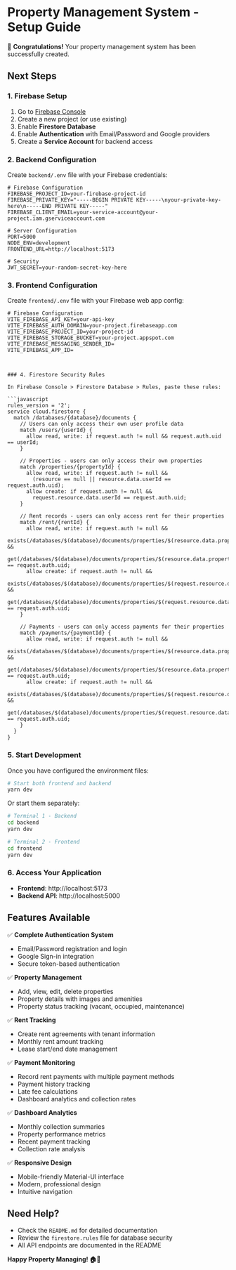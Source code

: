 # Property Management System - Setup Guide

🎉 **Congratulations!** Your property management system has been successfully created.

## Next Steps

### 1. Firebase Setup

1. Go to [Firebase Console](https://console.firebase.google.com)
2. Create a new project (or use existing)
3. Enable **Firestore Database**
4. Enable **Authentication** with Email/Password and Google providers
5. Create a **Service Account** for backend access

### 2. Backend Configuration

Create `backend/.env` file with your Firebase credentials:

```env
# Firebase Configuration
FIREBASE_PROJECT_ID=your-firebase-project-id
FIREBASE_PRIVATE_KEY="-----BEGIN PRIVATE KEY-----\nyour-private-key-here\n-----END PRIVATE KEY-----"
FIREBASE_CLIENT_EMAIL=your-service-account@your-project.iam.gserviceaccount.com

# Server Configuration
PORT=5000
NODE_ENV=development
FRONTEND_URL=http://localhost:5173

# Security
JWT_SECRET=your-random-secret-key-here
```

### 3. Frontend Configuration

Create `frontend/.env` file with your Firebase web app config:

```env
# Firebase Configuration
VITE_FIREBASE_API_KEY=your-api-key
VITE_FIREBASE_AUTH_DOMAIN=your-project.firebaseapp.com
VITE_FIREBASE_PROJECT_ID=your-project-id
VITE_FIREBASE_STORAGE_BUCKET=your-project.appspot.com
VITE_FIREBASE_MESSAGING_SENDER_ID=
VITE_FIREBASE_APP_ID=



### 4. Firestore Security Rules

In Firebase Console > Firestore Database > Rules, paste these rules:

```javascript
rules_version = '2';
service cloud.firestore {
  match /databases/{database}/documents {
    // Users can only access their own user profile data
    match /users/{userId} {
      allow read, write: if request.auth != null && request.auth.uid == userId;
    }
    
    // Properties - users can only access their own properties
    match /properties/{propertyId} {
      allow read, write: if request.auth != null && 
        (resource == null || resource.data.userId == request.auth.uid);
      allow create: if request.auth != null && 
        request.resource.data.userId == request.auth.uid;
    }
    
    // Rent records - users can only access rent for their properties
    match /rent/{rentId} {
      allow read, write: if request.auth != null &&
        exists(/databases/$(database)/documents/properties/$(resource.data.propertyId)) &&
        get(/databases/$(database)/documents/properties/$(resource.data.propertyId)).data.userId == request.auth.uid;
      allow create: if request.auth != null &&
        exists(/databases/$(database)/documents/properties/$(request.resource.data.propertyId)) &&
        get(/databases/$(database)/documents/properties/$(request.resource.data.propertyId)).data.userId == request.auth.uid;
    }
    
    // Payments - users can only access payments for their properties
    match /payments/{paymentId} {
      allow read, write: if request.auth != null &&
        exists(/databases/$(database)/documents/properties/$(resource.data.propertyId)) &&
        get(/databases/$(database)/documents/properties/$(resource.data.propertyId)).data.userId == request.auth.uid;
      allow create: if request.auth != null &&
        exists(/databases/$(database)/documents/properties/$(request.resource.data.propertyId)) &&
        get(/databases/$(database)/documents/properties/$(request.resource.data.propertyId)).data.userId == request.auth.uid;
    }
  }
}
```

### 5. Start Development

Once you have configured the environment files:

```bash
# Start both frontend and backend
yarn dev
```

Or start them separately:

```bash
# Terminal 1 - Backend
cd backend
yarn dev

# Terminal 2 - Frontend  
cd frontend
yarn dev
```

### 6. Access Your Application

- **Frontend**: http://localhost:5173
- **Backend API**: http://localhost:5000

## Features Available

✅ **Complete Authentication System**
- Email/Password registration and login
- Google Sign-in integration
- Secure token-based authentication

✅ **Property Management**
- Add, view, edit, delete properties
- Property details with images and amenities
- Property status tracking (vacant, occupied, maintenance)

✅ **Rent Tracking**
- Create rent agreements with tenant information
- Monthly rent amount tracking
- Lease start/end date management

✅ **Payment Monitoring** 
- Record rent payments with multiple payment methods
- Payment history tracking
- Late fee calculations
- Dashboard analytics and collection rates

✅ **Dashboard Analytics**
- Monthly collection summaries
- Property performance metrics
- Recent payment tracking
- Collection rate analysis

✅ **Responsive Design**
- Mobile-friendly Material-UI interface
- Modern, professional design
- Intuitive navigation

## Need Help?

- Check the `README.md` for detailed documentation
- Review the `firestore.rules` file for database security
- All API endpoints are documented in the README

**Happy Property Managing! 🏠💼**
